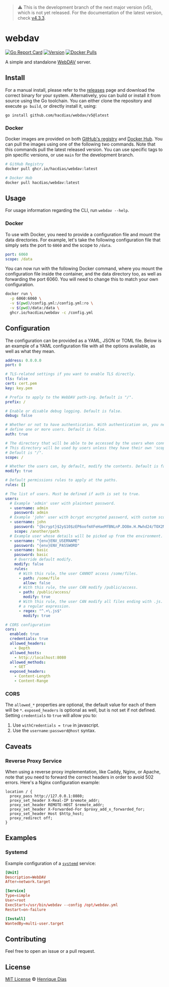 > ⚠️ This is the development branch of the next major version (v5), which is not yet released. For the documentation of the latest version, check [v4.3.3](https://github.com/hacdias/webdav/tree/v4.3.3).

# webdav

[![Go Report Card](https://goreportcard.com/badge/github.com/hacdias/webdav?style=flat-square)](https://goreportcard.com/report/hacdias/webdav)
[![Version](https://img.shields.io/github/release/hacdias/webdav.svg?style=flat-square)](https://github.com/hacdias/webdav/releases/latest)
[![Docker Pulls](https://img.shields.io/docker/pulls/hacdias/webdav?style=flat-square)](https://hub.docker.com/r/hacdias/webdav)

A simple and standalone [WebDAV](https://en.wikipedia.org/wiki/WebDAV) server.

## Install

For a manual install, please refer to the [releases](https://github.com/hacdias/webdav/releases) page and download the correct binary for your system. Alternatively, you can build or install it from source using the Go toolchain. You can either clone the repository and execute `go build`, or directly install it, using:

```
go install github.com/hacdias/webdav/v5@latest
```

### Docker

Docker images are provided on both [GitHub's registry](https://github.com/hacdias/webdav/pkgs/container/webdav) and [Docker Hub](https://hub.docker.com/r/hacdias/webdav). You can pull the images using one of the following two commands. Note that this commands pull the latest released version. You can use specific tags to pin specific versions, or use `main` for the development branch.

```bash
# GitHub Registry
docker pull ghcr.io/hacdias/webdav:latest

# Docker Hub
docker pull hacdias/webdav:latest
```

## Usage

For usage information regarding the CLI, run `webdav --help`.

### Docker

To use with Docker, you need to provide a configuration file and mount the data directories. For example, let's take the following configuration file that simply sets the port to `6060` and the scope to `/data`.

```yaml
port: 6060
scope: /data
```

You can now run with the following Docker command, where you mount the configuration file inside the container, and the data directory too, as well as forwarding the port 6060. You will need to change this to match your own configuration.

```bash
docker run \
  -p 6060:6060 \
  -v $(pwd)/config.yml:/config.yml:ro \
  -v $(pwd)/data:/data \
  ghcr.io/hacdias/webdav -c /config.yml
```

## Configuration

The configuration can be provided as a YAML, JSON or TOML file. Below is an example of a YAML configuration file with all the options available, as well as what they mean.

```yaml
address: 0.0.0.0
port: 0

# TLS-related settings if you want to enable TLS directly.
tls: false
cert: cert.pem
key: key.pem

# Prefix to apply to the WebDAV path-ing. Default is "/".
prefix: /

# Enable or disable debug logging. Default is false.
debug: false

# Whether or not to have authentication. With authentication on, you need to
# define one or more users. Default is false.
auth: true

# The directory that will be able to be accessed by the users when connecting.
# This directory will be used by users unless they have their own 'scope' defined.
# Default is "/".
scope: /

# Whether the users can, by default, modify the contents. Default is false.
modify: true

# Default permissions rules to apply at the paths.
rules: []

# The list of users. Must be defined if auth is set to true.
users:
  # Example 'admin' user with plaintext password.
  - username: admin
    password: admin
  # Example 'john' user with bcrypt encrypted password, with custom scope.
  - username: john
    password: "{bcrypt}$2y$10$zEP6oofmXFeHaeMfBNLnP.DO8m.H.Mwhd24/TOX2MWLxAExXi4qgi"
    scope: /another/path
  # Example user whose details will be picked up from the environment.
  - username: "{env}ENV_USERNAME"
    password: "{env}ENV_PASSWORD"
  - username: basic
    password: basic
    # Override default modify.
    modify: false
    rules:
      # With this rule, the user CANNOT access /some/files.
      - path: /some/file
        allow: false
      # With this rule, the user CAN modify /public/access.
      - path: /public/access/
        modify: true
      # With this rule, the user CAN modify all files ending with .js. It uses
      # a regular expression.
      - regex: "^.+\.js$"
        modify: true

# CORS configuration
cors:
  enabled: true
  credentials: true
  allowed_headers:
    - Depth
  allowed_hosts:
    - http://localhost:8080
  allowed_methods:
    - GET
  exposed_headers:
    - Content-Length
    - Content-Range
```

### CORS

The `allowed_*` properties are optional, the default value for each of them will be `*`. `exposed_headers` is optional as well, but is not set if not defined. Setting `credentials` to `true` will allow you to:

1. Use `withCredentials = true` in javascript.
2. Use the `username:password@host` syntax.

## Caveats

### Reverse Proxy Service

When using a reverse proxy implementation, like Caddy, Nginx, or Apache, note that you need to forward the correct headers in order to avoid 502 errors. Here's a Nginx configuration example:

```nginx
location / {
  proxy_pass http://127.0.0.1:8080;
  proxy_set_header X-Real-IP $remote_addr;
  proxy_set_header REMOTE-HOST $remote_addr;
  proxy_set_header X-Forwarded-For $proxy_add_x_forwarded_for;
  proxy_set_header Host $http_host;
  proxy_redirect off;
}
```

## Examples

### Systemd

Example configuration of a [`systemd`](https://en.wikipedia.org/wiki/Systemd) service:

```conf
[Unit]
Description=WebDAV
After=network.target

[Service]
Type=simple
User=root
ExecStart=/usr/bin/webdav --config /opt/webdav.yml
Restart=on-failure

[Install]
WantedBy=multi-user.target
```

## Contributing

Feel free to open an issue or a pull request.

## License

[MIT License](LICENSE) © [Henrique Dias](https://hacdias.com)
